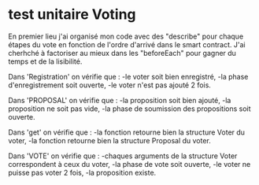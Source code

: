 # test unitaire Voting

En premier lieu j'ai organisé mon code avec des "describe" pour chaque étapes du vote 
en fonction de l'ordre d'arrivé dans le smart contract. J'ai cherhché à factoriser au 
mieux dans les "beforeEach" pour gagner du temps et de la lisibilité.

Dans 'Registration' on vérifie que :
-le voter soit bien enregistré,
-la phase d'enregistrement soit ouverte,
-le voter n'est pas ajouté 2 fois.

Dans 'PROPOSAL' on vérifie que :
-la proposition soit bien ajouté,
-la proposition ne soit pas vide,
-la phase de soumission des propositions soit ouverte.

Dans 'get' on vérifie que :
-la fonction retourne bien la structure Voter du voter,
-la fonction retourne bien la structure Proposal du voter.

Dans 'VOTE' on vérifie que :
-chaques arguments de la structure Voter correspondent à ceux du voter,
-la phase de vote soit ouverte,
-le voter ne puisse pas voter 2 fois,
-la proposition existe.

